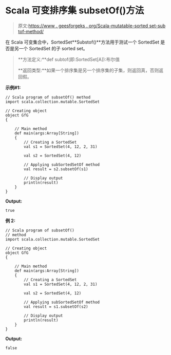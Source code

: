 # Scala 可变排序集 subsetOf()方法

> 原文:[https://www . geesforgeks . org/Scala-mutatable-sorted set-sub tof-method/](https://www.geeksforgeeks.org/scala-mutable-sortedset-subsetof-method/)

在 Scala 可变集合中，SortedSet**Substof()**方法用于测试一个 SortedSet 是否是另一个 SortedSet 的子 sorted set。

> **方法定义:**def subtof(即:SortedSet[A]):布尔值
> 
> **返回类型:**如果一个排序集是另一个排序集的子集，则返回真，否则返回假。

**示例#1:**

```
// Scala program of subsetOf() method 
import scala.collection.mutable.SortedSet 

// Creating object 
object GfG 
{ 

    // Main method 
    def main(args:Array[String]) 
    { 
        // Creating a SortedSet 
        val s1 = SortedSet(4, 12, 2, 31) 

        val s2 = SortedSet(4, 12)

        // Applying subSortedSetOf method 
        val result = s2.subsetOf(s1)

        // Display output
        println(result)
    } 
} 
```

**Output:**

```
true

```

**例 2:**

```
// Scala program of subsetOf() 
// method 
import scala.collection.mutable.SortedSet 

// Creating object 
object GfG 
{ 

    // Main method 
    def main(args:Array[String]) 
    { 
        // Creating a SortedSet 
        val s1 = SortedSet(4, 12, 2, 31) 

        val s2 = SortedSet(4, 12)

        // Applying subSortedSetOf method 
        val result = s1.subsetOf(s2)

        // Display output
        println(result)
    } 
} 
```

**Output:**

```
false

```